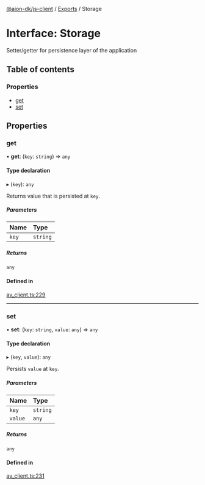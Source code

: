 [@aion-dk/js-client](../README.md) / [Exports](../modules.md) / Storage

# Interface: Storage

Setter/getter for persistence layer of the application

## Table of contents

### Properties

- [get](storage.md#get)
- [set](storage.md#set)

## Properties

### get

• **get**: (`key`: `string`) => `any`

#### Type declaration

▸ (`key`): `any`

Returns value that is persisted at `key`.

##### Parameters

| Name | Type |
| :------ | :------ |
| `key` | `string` |

##### Returns

`any`

#### Defined in

[av_client.ts:229](https://github.com/aion-dk/js-client/blob/cf140d0/lib/av_client.ts#L229)

___

### set

• **set**: (`key`: `string`, `value`: `any`) => `any`

#### Type declaration

▸ (`key`, `value`): `any`

Persists `value` at `key`.

##### Parameters

| Name | Type |
| :------ | :------ |
| `key` | `string` |
| `value` | `any` |

##### Returns

`any`

#### Defined in

[av_client.ts:231](https://github.com/aion-dk/js-client/blob/cf140d0/lib/av_client.ts#L231)
